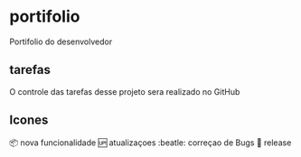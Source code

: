 # portifolio
Portifolio do desenvolvedor

## tarefas 

O controle das tarefas desse projeto sera realizado no GitHub

## Icones
:package: nova funcionalidade
:up: atualizaçoes
:beatle: correçao de Bugs
:checkered_flag: release